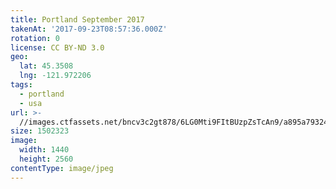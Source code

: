 ```yaml
---
title: Portland September 2017
takenAt: '2017-09-23T08:57:36.000Z'
rotation: 0
license: CC BY-ND 3.0
geo:
  lat: 45.3508
  lng: -121.972206
tags:
  - portland
  - usa
url: >-
  //images.ctfassets.net/bncv3c2gt878/6LG0Mti9FItBUzpZsTcAn9/a895a793249651d7331705c17c673572/portland-september-2017_36607133964_o
size: 1502323
image:
  width: 1440
  height: 2560
contentType: image/jpeg
---
```


